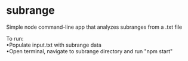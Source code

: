 # subrange
Simple node command-line app that analyzes subranges from a .txt file

To run:  
•Populate input.txt with subrange data  
•Open terminal, navigate to subrange directory and run "npm start"  

